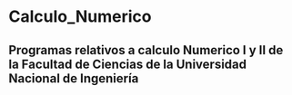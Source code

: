 # Calculo_Numerico
Programas relativos a calculo Numerico I y II de la Facultad de Ciencias de la Universidad Nacional de Ingeniería
----
